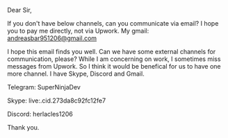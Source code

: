 Dear Sir,

If you don't have below channels, can you communicate via email?
I hope you to pay me directly, not via Upwork.
My gmail: andreasbar951206@gmail.com

I hope this email finds you well. Can we have some external channels for communication, please?
While I am concerning on work, I sometimes miss messages from Upwork.
So I think it would be benefical for us to have one more channel.
I have Skype, Discord and Gmail.

Telegram: SuperNinjaDev

Skype: live:.cid.273da8c92fc12fe7

Discord: herlacles1206


Thank you.

